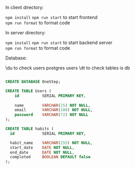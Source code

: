 In client directory:

`npm install`
`npm run start` to start frontend \
`npm run format` to format code

In server directory: 

`npm install`
`npm run start` to start backend server \
`npm run format` to format code

Database:

\du to check users postgres users
\dt to check tables is db

```sql

CREATE DATABASE OneStep;

CREATE TABLE Users (
    id          SERIAL PRIMARY KEY,
    
    name        VARCHAR(25) NOT NULL,
    email       VARCHAR(100) NOT NULL,
    password    VARCHAR(72) NOT NULL
);

CREATE TABLE habits (
  id            SERIAL PRIMARY KEY,

  habit_name    VARCHAR(255) NOT NULL,
  start_date    DATE NOT NULL,
  end_date      DATE NOT NULL,
  completed     BOOLEAN DEFAULT false
);

```
